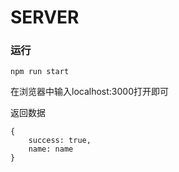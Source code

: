 # SERVER

### 运行

```
npm run start
```

在浏览器中输入localhost:3000打开即可

返回数据

```
{
    success: true,
    name: name
}
```